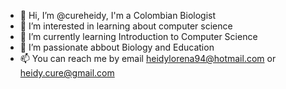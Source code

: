 - 👋 Hi, I’m @cureheidy, I'm a Colombian Biologist
- 👀 I’m interested in learning about computer science
- 🌱 I’m currently learning Introduction to Computer Science
- 💞️ I’m passionate abbout Biology and Education
- 📫 You can reach me by email heidylorena94@hotmail.com or heidy.cure@gmail.com

<!---
cureheidy/cureheidy is a ✨ special ✨ repository because its `README.md` (this file) appears on your GitHub profile.
You can click the Preview link to take a look at your changes.
--->
